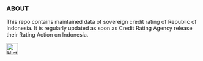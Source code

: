### ABOUT

This repo contains maintained data of sovereign credit rating of Republic of Indonesia. It is regularly updated as soon as Credit Rating Agency release their Rating Action on Indonesia.

<img src="https://github.com/vegatroz/rating_goi/blob/master/rating_history.png" alt="History of Rating" width="30px"/>
